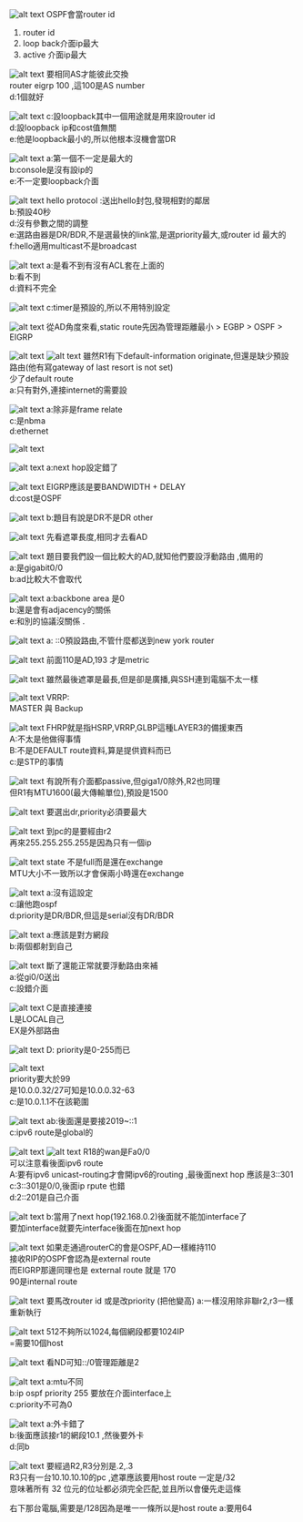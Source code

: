 ![alt text](image.png)
OSPF會當router id  
1. router id   
2. loop back介面ip最大   
3. active  介面ip最大   








































![alt text](image-1.png)
要相同AS才能彼此交換    
router eigrp 100 ,這100是AS number    
d:1個就好  






































![alt text](image-2.png)
c:設loopback其中一個用途就是用來設router id   
d:設loopback ip和cost值無關  
e:他是loopback最小的,所以他根本沒機會當DR   
























![alt text](image-3.png)
a:第一個不一定是最大的   
b:console是沒有設ip的    
e:不一定要loopback介面    























![alt text](image-4.png)
hello protocol :送出hello封包,發現相對的鄰居  
b:預設40秒  
d:沒有參數之間的調整  
e:選路由器是DR/BDR,不是選最快的link當,是選priority最大,或router id 最大的  
f:hello適用multicast不是broadcast    


























![alt text](image-6.png)
a:是看不到有沒有ACL套在上面的  
b:看不到  
d:資料不完全  

























![alt text](image-5.png)
c:timer是預設的,所以不用特別設定  




























![alt text](image-7.png)
從AD角度來看,static route先因為管理距離最小 > EGBP > OSPF > EIGRP  
































![alt text](image-11.png)
![alt text](image-10.png)
雖然R1有下default-information originate,但還是缺少預設路由(他有寫gateway of last resort is not set)    
少了default route  
a:只有對外,連接internet的需要設  










































![alt text](image-8.png)
a:除非是frame relate  
c:是nbma  
d:ethernet































![alt text](image-9.png)


























![alt text](image-12.png)
a:next hop設定錯了  



























![alt text](image-13.png)
EIGRP應該是要BANDWIDTH + DELAY  
d:cost是OSPF    




























![alt text](image-14.png)
b:題目有說是DR不是DR other  





























![alt text](image-15.png)
先看遮罩長度,相同才去看AD   



































![alt text](image-16.png)
題目要我們設一個比較大的AD,就知他們要設浮動路由 ,備用的  
a:是gigabit0/0   
b:ad比較大不會取代  


























![alt text](image-17.png)
a:backbone area 是0  
b:還是會有adjacency的關係  
e:和別的協議沒關係  .






































![alt text](image-18.png)
a: ::0預設路由,不管什麼都送到new york router

  
































![alt text](image-19.png)
 前面110是AD,193 才是metric  




























![alt text](image-20.png)
 雖然最後遮罩是最長,但是卻是廣播,與SSH連到電腦不太一樣  



























 ![alt text](image-21.png)
VRRP:  
MASTER 與 Backup  


































![alt text](image-22.png)
FHRP就是指HSRP,VRRP,GLBP這種LAYER3的備援東西  
A:不太是他做得事情  
B:不是DEFAULT route資料,算是提供資料而已  
c:是STP的事情   


























![alt text](image-23.png)
有說所有介面都passive,但giga1/0除外,R2也同理  
但R1有MTU1600(最大傳輸單位),預設是1500   
























![alt text](image-24.png)
要選出dr,priority必須要最大  































![alt text](image-25.png)
到pc的是要經由r2  
再來255.255.255.255是因為只有一個ip  





































![alt text](image-26.png)
state 不是full而是還在exchange  
MTU大小不一致所以才會保兩小時還在exchange  
































![alt text](image-27.png)
a:沒有這設定  
c:讓他跑ospf  
d:priority是DR/BDR,但這是serial沒有DR/BDR  























![alt text](image-28.png)
a:應該是對方網段  
b:兩個都射到自己    





























![alt text](image-29.png)
斷了還能正常就要浮動路由來補  
a:從gi0/0送出  
c:設錯介面  




























![alt text](image-30.png)
C是直接連接  
L是LOCAL自己   
EX是外部路由   






























![alt text](image-31.png)
D: priority是0-255而已  
























![alt text](image-32.png)  
priority要大於99  
是10.0.0.32/27可知是10.0.0.32-63  
c:是10.0.1.1不在該範圍  



































![alt text](image-33.png)
ab:後面還是要接2019~::1  
c:ipv6 route是global的    





















![alt text](image-35.png)
![alt text](image-34.png)
R18的wan是Fa0/0  
可以注意看後面ipv6 route  
A:要有ipv6 unicast-routing才會開ipv6的routing ,最後面next hop 應該是3::301   
c:3::301是0/0,後面ip rpute 也錯  
d:2::201是自己介面   



























![alt text](image-36.png)
b:當用了next hop(192.168.0.2)後面就不能加interface了  
要加interface就要先interface後面在加next hop









 



















![alt text](image-40.png)
如果走通過routerC的會是OSPF,AD一樣維持110  
接收RIP的OSPF會認為是external route  
而EIGRP那邊同理也是 external route 就是 170  
90是internal route  




























![alt text](image-41.png)
要馬改router id 或是改priority (把他變高) 
a:一樣沒用除非聯r2,r3一樣重新執行    


























![alt text](image-42.png)
512不夠所以1024,每個網段都要1024IP  
=需要10個host  

























![alt text](image-43.png)
看ND可知::/0管理距離是2  






























![alt text](image-44.png)
a:mtu不同  
b:ip ospf priority 255 要放在介面interface上    
c:priority不可為0    

























![alt text](image-45.png)
a:外卡錯了  
b:後面應該接r1的網段10.1 ,然後要外卡   
d:同b  





























![alt text](image-46.png)
要經過R2,R3分別是.2,.3  
R3只有一台10.10.10.10的pc  ,遮罩應該要用host route 一定是/32  
意味著所有 32 位元的位址都必須完全匹配,並且所以會優先走這條    





































右下那台電腦,需要是/128因為是唯一一條所以是host route 
a:要用64  




